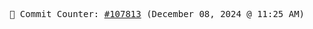 <p align="center">
    <samp>
        📮 Commit Counter: <a href="https://github.com/Javascript-void0/Javascript-void0/commits/main">#107813</a> (December 08, 2024 @ 11:25 AM)
    </samp>
</p>